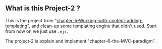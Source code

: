 ## What is this Project-2 ?

This is the project from
"[chapter-5-Working-with-content-adding-templating](./../chapter-5-working-with-dynamic-content-adding-templating-engines)",
and clean-up some templating engine that didn't used. Start from now on we just
use `.ejs`.

The project-2 is explain and implement "chapter-6-the-MVC-paradigm".



